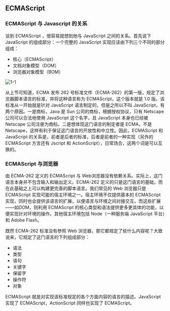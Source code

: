 ## ECMAScript

### ECMAScript 与 Javascript 的关系

谈到 ECMAScript ，很容易就想到他与 JavaScript 之间的关系。首先说下 JavaScript 的组成部分：一个完整的 JavaScript 实现应该由下列三个不同的部分组成：

* 核心（ECMAScript）
* 文档对象模型（DOM）
* 浏览器对象模型（BOM）

![1-1](https://github.com/KuangPF/Professional-JavaScript-for-Web-Developer/tree/master/img/Chapter01/1-1.png)

从上节可知道，ECMA 发布 262 号标准文件（ECMA-262）的第一版，规定了浏览器脚本语言的标准，并将这种语言称为 ECMAScript，这个版本就是 1.0 版。该标准从一开始就是针对 JavaScript 语言制定的，但是之所以不叫 JavaScript，有两个原因。一是商标，Java 是 Sun 公司的商标，根据授权协议，只有 Netscape 公司可以合法地使用 JavaScript 这个名字，且 JavaScript 本身也已经被 Netscape 公司注册为商标。二是想体现这门语言的制定者是 ECMA，不是 Netscape，这样有利于保证这门语言的开放性和中立性。因此，ECMAScript 和 JavaScript 的关系是，前者是后者的标准，后者是前者的一种实现（另外的 ECMAScript 方言还有 Jscript 和 ActionScript），日常场合，这两个词是可以互换的。

###  ECMAScript 与浏览器
由 ECMA-262 定义的 ECMAScript 与 Web浏览器没有依赖关系。实际上，这门语言本身并不包含输入和输出定义。ECMA-262 定义的只是这门语言的基础，而在此基础之上可以构建更完善的脚本语言。我们常见的 Web 浏览器只是 ECMAScript 实现可能的宿主环境之一。宿主环境不仅提供基本的 ECMAScript 实现，同时也会提供该语言的扩展，以便语言与环境之间对接交互。而这些扩展——如DOM，则利用 ECMAScript 的核心类型和语法提供更多更具体的功能，以便实现针对环境的操作。其他宿主环境包括 Node（一种服务端 JavaScript 平台）和 Adobe Flash。

既然 ECMA-262 标准没有参照 Web 浏览器，那它都规定了些什么内容呢？大致说来，它规定了这门语言的下列组成部分：
* 语法
* 类型
* 语句
* 关键字
* 保留字
* 操作符
* 对象

ECMAScript 就是对实现该标准规定的各个方面内容的语言的描述。JavaScript 实现了 ECMAScript，ActionScript 同样也实现了 ECMAScript。